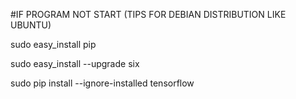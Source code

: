 #IF PROGRAM NOT START (TIPS FOR DEBIAN DISTRIBUTION LIKE UBUNTU)

sudo easy_install pip

sudo easy_install --upgrade six 

sudo pip install --ignore-installed tensorflow
